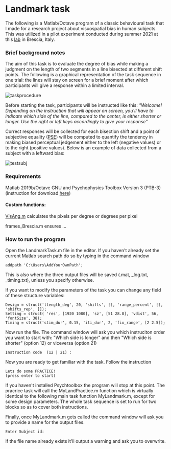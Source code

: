 # Landmark task


The following is a Matlab/Octave program of a classic behavioural task that I made for a research project about visuospatial bias in human subjects.
This was utilized in a pilot experiment conducted during summer 2021 at this [lab](http://www.cognitiveneuroscience.it/?lang=en) in Brescia, Italy.


### Brief background notes
The aim of this task is to evaluate the degree of bias while making a judgment on the length of two segments in a line bisected at different shift points. The following is a graphical representation of the task sequence in one trial: the lines will stay on screen for a brief moment after which participants will give a response within a limited interval. 

![taskprocedure](https://user-images.githubusercontent.com/104091627/164989059-44f4b481-d0e3-48aa-b3ee-d0be6ecd4912.png)

Before starting the task, participants will be instructed like this: *"Welcome! Depending on the instruction that will appear on screen, you'll have to indicate which side of the line, compared to the center, is either shorter or longer. Use the right or left keys accordingly to give your response"*

Correct responses will be collected for each bisection shift and a point of subjective equality ([PSE](https://dictionary.apa.org/point-of-subjective-equality)) will be computed to quantify the tendency in making biased perceptual jedgement either to the left (negative values) or to the right (positive values). 
Below is an example of data collected from a subject with a leftward bias:

![testsubj](https://user-images.githubusercontent.com/104091627/165067906-afe0ce7d-abbb-4971-ad0e-4e8cce617244.png)



### Requirements
  Matlab 2019b/Octave GNU and Psychophysics Toolbox Version 3 (PTB-3) (instruction for download [here](http://psychtoolbox.org/download.html))

  #### Custom functions:
  [VisAng.m](https://github.com/gufett0/landmark-experiment/blob/main/VisAng.m) calculates the pixels per degree or degrees per pixel
  
  frames_Brescia.m ensures ...

### How to run the program

Open the LandmarkTask.m file in the editor.
If you haven't already set the current Matlab search path do so by typing in the command window
```
addpath 'C:\Users\AddYourOwnPath'; 
```
This is also where the three output files will be saved (.mat, _log.txt, _timing.txt), unless you specify otherwise.

If you want to modify the parameters of the task you can change any field of these structure variables:

```
Design = struct('llength_deg', 20, 'shifts', [], 'range_percent', [], 'shifts_rep', []);
Setting = struct( 'res', [1920 1080], 'sz', [51 28.8], 'vdist', 56, 'fontSize', 38); 
Timing = struct('stim_dur', 0.15, 'iti_dur', 2, 'fix_range', [2 2.5]);
```

Now run the file. The command window will ask you which instruciton order you want to start with: "Which side is longer" and then "Which side is shorter" (option 12) or viceversa (option 21)

```
Instruction code  (12 | 21) :
```

Now you are ready to get familiar with the task. Follow the instruction

```
Lets do some PRACTICE!
(press enter to start)
```
If you haven't installed Psychtoolbox the program will stop at this point.
The pracrice task will call the MyLandPractice.m function which is virtually identical to the following main task function MyLandmark.m, except for some design parameters. 
The whole task sequence is set to run for two blocks so as to cover both instructions.

Finally, once MyLandmark.m gets called the command window will ask you to provide a name for the output files.
```
Enter Subject id: 
```
If the file name already exists it'll output a warning and ask you to overwrite.







